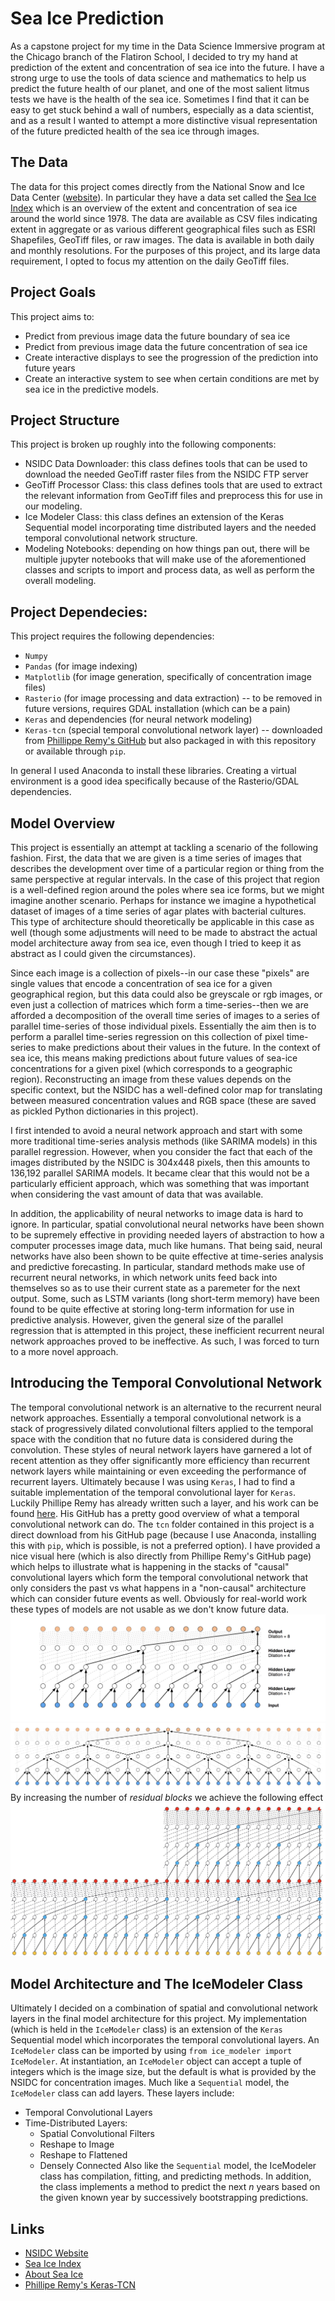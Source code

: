 # Sea Ice Prediction
As a capstone project for my time in the Data Science Immersive program at the Chicago branch of the Flatiron School, I decided to try my hand at prediction of the extent and concentration of sea ice into the future. I have a strong urge to use the tools of data science and mathematics to help us predict the future health of our planet, and one of the most salient litmus tests we have is the health of the sea ice. Sometimes I find that it can be easy to get stuck behind a wall of numbers, especially as a data scientist, and as a result I wanted to attempt a more distinctive visual representation of the future predicted health of the sea ice through images.

## The Data
The data for this project comes directly from the National Snow and Ice Data Center ([website](https://nsidc.org)). In particular they have a data set called the [Sea Ice Index](https://nsidc.org/data/G02135/versions/3) which is an overview of the extent and concentration of sea ice around the world since 1978. The data are available as CSV files indicating extent in aggregate or as various different geographical files such as ESRI Shapefiles, GeoTiff files, or raw images. The data is available in both daily and monthly resolutions. For the purposes of this project, and its large data requirement, I opted to focus my attention on the daily GeoTiff files.

## Project Goals
This project aims to:
- Predict from previous image data the future boundary of sea ice
- Predict from previous image data the future concentration of sea ice
- Create interactive displays to see the progression of the prediction into future years
- Create an interactive system to see when certain conditions are met by sea ice in the predictive models.

## Project Structure
This project is broken up roughly into the following components:
- NSIDC Data Downloader: this class defines tools that can be used to download the needed GeoTiff raster files from the NSIDC FTP server
- GeoTiff Processor Class: this class defines tools that are used to extract the relevant information from GeoTiff files and preprocess this for use in our modeling.
- Ice Modeler Class: this class defines an extension of the Keras Sequential model incorporating time distributed layers and the needed temporal convolutional network structure.
- Modeling Notebooks: depending on how things pan out, there will be multiple jupyter notebooks that will make use of the aforementioned classes and scripts to import and process data, as well as perform the overall modeling.

## Project Dependecies:
This project requires the following dependencies:
- `Numpy`
- `Pandas` (for image indexing)
- `Matplotlib` (for image generation, specifically of concentration image files)
- `Rasterio` (for image processing and data extraction) -- to be removed in future versions, requires GDAL installation (which can be a pain)
- `Keras` and dependencies (for neural network modeling)
- `Keras-tcn` (special temporal convolutional network layer) -- downloaded from [Phillippe Remy's GitHub](https://github.com/philipperemy/keras-tcn) but also packaged in with this repository or available through `pip`.

In general I used Anaconda to install these libraries. Creating a virtual environment is a good idea specifically because of the Rasterio/GDAL dependencies.

## Model Overview
This project is essentially an attempt at tackling a scenario of the following fashion. First, the data that we are given is a time series of images that describes the development over time of a particular region or thing from the same perspective at regular intervals. In the case of this project that region is a well-defined region around the poles where sea ice forms, but we might imagine another scenario. Perhaps for instance we imagine a hypothetical dataset of images of a time series of agar plates with bacterial cultures. This type of architecture should theoretically be applicable in this case as well (though some adjustments will need to be made to abstract the actual model architecture away from sea ice, even though I tried to keep it as abstract as I could given the circumstances).

Since each image is a collection of pixels--in our case these "pixels" are single values that encode a concentration of sea ice for a given geographical region, but this data could also be greyscale or rgb images, or even just a collection of matrices which form a time-series--then we are afforded a decomposition of the overall time series of images to a series of parallel time-series of those individual pixels. Essentially the aim then is to perform a parallel time-series regression on this collection of pixel time-series to make predictions about their values in the future. In the context of sea ice, this means making predictions about future values of sea-ice concentrations for a given pixel (which corresponds to a geographic region). Reconstructing an image from these values depends on the specific context, but the NSIDC has a well-defined color map for translating between measured concentration values and RGB space (these are saved as pickled Python dictionaries in this project). 

I first intended to avoid a neural network approach and start with some more traditional time-series analysis methods (like SARIMA models) in this parallel regression. However, when you consider the fact that each of the images distributed by the NSIDC is 304x448 pixels, then this amounts to 136,192 parallel SARIMA models. It became clear that this would not be a particularly efficient approach, which was something that was important when considering the vast amount of data that was available.

In addition, the applicability of neural networks to image data is hard to ignore. In particular, spatial convolutional neural networks have been shown to be supremely effective in providing needed layers of abstraction to how a computer processes image data, much like humans. That being said, neural networks have also been shown to be quite effective at time-series analysis and predictive forecasting. In particular, standard methods make use of recurrent neural networks, in which network units feed back into themselves so as to use their current state as a paremeter for the next output. Some, such as LSTM variants (long short-term memory) have been found to be quite effective at storing long-term information for use in predictive analysis. However, given the general size of the parallel regression that is attempted in this project, these inefficient recurrent neural network approaches proved to be ineffective. As such, I was forced to turn to a more novel approach.

## Introducing the Temporal Convolutional Network
The temporal convolutional network is an alternative to the recurrent neural network approaches. Essentially a temporal convolutional network is a stack of progressively dilated convolutional filters applied to the temporal space with the condition that no future data is considered during the convolution. These styles of neural network layers have garnered a lot of recent attention as they offer significantly more efficiency than recurrent network layers while maintaining or even exceeding the performance of recurrent layers. Ultimately because I was using `Keras`, I had to find a suitable implementation of the temporal convolutional layer for `Keras`. Luckily Phillipe Remy has already written such a layer, and his work can be found [here](https://github.com/philipperemy/keras-tcn). His GitHub has a pretty good overview of what a temporal convolutional network can do. The `tcn` folder contained in this project is a direct download from his GitHub page (because I use Anaconda, installing this with `pip`, which is possible, is not a preferred option). I have provided a nice visual here (which is also directly from Phillipe Remy's GitHub page) which helps to illustrate what is happening in the stacks of "causal" convolutional layers which form the temporal convolutional network that only considers the past vs what happens in a "non-causal" architecture which can consider future events as well. Obviously for real-world work these types of models are not usable as we don't know future data.
![Causal Convolutional Network](img/dilated_causal.png)
![Non-Causal Convolutional Network](img/dilated_non_causal.png)
By increasing the number of *residual blocks* we achieve the following effect
![Causal Convolutional Network with Additiional Residual Blocks](img/resid_blocks.jpg)

## Model Architecture and The IceModeler Class
Ultimately I decided on a combination of spatial and convolutional network layers in the final model architecture for this project. My implementation (which is held in the `IceModeler` class) is an extension of the `Keras` Sequential model which incorporates the temporal convolutional layers. An `IceModeler` class can be imported by using `from ice_modeler import IceModeler`. At instantiation, an `IceModeler` object can accept a tuple of integers which is the image size, but the default is what is provided by the NSIDC for concentration images. Much like a `Sequential` model, the `IceModeler` class can add layers. These layers include:
- Temporal Convolutional Layers
- Time-Distributed Layers:
    - Spatial Convolutional Filters
    - Reshape to Image
    - Reshape to Flattened
    - Densely Connected
Also like the `Sequential` model, the IceModeler class has compilation, fitting, and predicting methods. In addition, the class implements a method to predict the next *n* years based on the given known year by successively bootstrapping predictions.

## Links
- [NSIDC Website](https://nsidc.org)
- [Sea Ice Index](https://nsidc.org/data/G02135/versions/3)
- [About Sea Ice](https://nsidc.org/cryosphere/seaice/index.html)
- [Phillipe Remy's Keras-TCN](https://github.com/phillipp)
